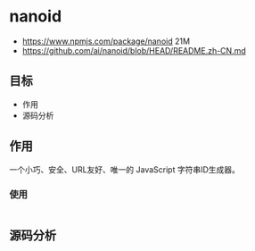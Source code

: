 # nanoid

- https://www.npmjs.com/package/nanoid 21M
- https://github.com/ai/nanoid/blob/HEAD/README.zh-CN.md

## 目标

- 作用
- 源码分析

## 作用

一个小巧、安全、URL友好、唯一的 JavaScript 字符串ID生成器。

### 使用

```js

```

## 源码分析
